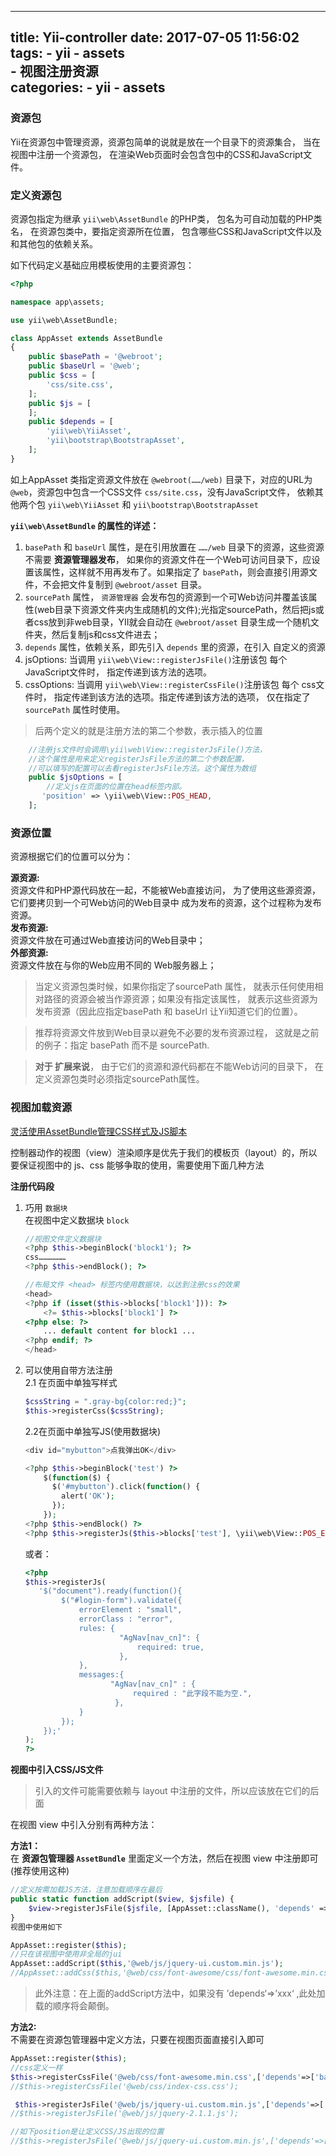 
---
title: Yii-controller
date: 2017-07-05 11:56:02
tags:
	- yii
	- assets  
	- 视图注册资源  
categories:
    - yii
    - assets
---
### 资源包
Yii在资源包中管理资源，资源包简单的说就是放在一个目录下的资源集合， 当在视图中注册一个资源包， 在渲染Web页面时会包含包中的CSS和JavaScript文件。

### 定义资源包
资源包指定为继承 `yii\web\AssetBundle` 的PHP类， 包名为可自动加载的PHP类名， 在资源包类中，要指定资源所在位置， 包含哪些CSS和JavaScript文件以及和其他包的依赖关系。

如下代码定义基础应用模板使用的主要资源包：
```php
<?php

namespace app\assets;

use yii\web\AssetBundle;

class AppAsset extends AssetBundle
{
    public $basePath = '@webroot';
    public $baseUrl = '@web';
    public $css = [
        'css/site.css',
    ];
    public $js = [
    ];
    public $depends = [
        'yii\web\YiiAsset',
        'yii\bootstrap\BootstrapAsset',
    ];
}
```
如上AppAsset 类指定资源文件放在 `@webroot(……/web)` 目录下，对应的URL为 `@web`，资源包中包含一个CSS文件 `css/site.css`，没有JavaScript文件， 依赖其他两个包 `yii\web\YiiAsset` 和 `yii\bootstrap\BootstrapAsset`  

**`yii\web\AssetBundle` 的属性的详述：**

1. `basePath` 和 `baseUrl` 属性，是在引用放置在 `……/web` 目录下的资源，这些资源不需要 **资源管理器发布**， 如果你的资源文件在一个Web可访问目录下，应设置该属性，这样就不用再发布了。如果指定了 `basePath`，则会直接引用源文件，不会把文件复制到 `@webroot/asset` 目录。  
2. `sourcePath` 属性， `资源管理器` 会发布包的资源到一个可Web访问并覆盖该属性(web目录下资源文件夹内生成随机的文件);光指定sourcePath，然后把js或者css放到非web目录，YII就会自动在 `@webroot/asset` 目录生成一个随机文件夹，然后复制js和css文件进去；
3. `depends` 属性，依赖关系，即先引入 `depends` 里的资源，在引入 自定义的资源  
4. jsOptions: 当调用 `yii\web\View::registerJsFile()`注册该包 每个 JavaScript文件时， 指定传递到该方法的选项。
5. cssOptions: 当调用 `yii\web\View::registerCssFile()`注册该包 每个 css文件时， 指定传递到该方法的选项。指定传递到该方法的选项， 仅在指定了 `sourcePath` 属性时使用。  

> 后两个定义的就是注册方法的第二个参数，表示插入的位置  

```php
    //注册js文件时会调用\yii\web\View::registerJsFile()方法，
    //这个属性是用来定义registerJsFile方法的第二个参数配置，
    //可以填写的配置可以去看registerJsFile方法。这个属性为数组
    public $jsOptions = [
        //定义js在页面的位置在head标签内部。
       'position' => \yii\web\View::POS_HEAD,
    ];
```


### 资源位置
资源根据它们的位置可以分为：

**源资源:**   
资源文件和PHP源代码放在一起，不能被Web直接访问， 为了使用这些源资源，它们要拷贝到一个可Web访问的Web目录中 成为发布的资源，这个过程称为发布资源。  
**发布资源:**   
资源文件放在可通过Web直接访问的Web目录中；  
**外部资源:**   
资源文件放在与你的Web应用不同的 Web服务器上；  

> 当定义资源包类时候，如果你指定了sourcePath 属性， 就表示任何使用相对路径的资源会被当作源资源；如果没有指定该属性， 就表示这些资源为发布资源（因此应指定basePath 和 baseUrl 让Yii知道它们的位置）。

> 推荐将资源文件放到Web目录以避免不必要的发布资源过程， 这就是之前的例子：指定 basePath 而不是 sourcePath.

> **对于 扩展来说**， 由于它们的资源和源代码都在不能Web访问的目录下， 在定义资源包类时必须指定sourcePath属性。

### 视图加载资源  
[灵活使用AssetBundle管理CSS样式及JS脚本](http://www.yiichina.com/tutorial/387)  

控制器动作的视图（view）渲染顺序是优先于我们的模板页（layout）的，所以要保证视图中的 js、css 能够争取的使用，需要使用下面几种方法  

**注册代码段**
1. 巧用 `数据块`   
    在视图中定义数据块 `block`   

    ```php
    //视图文件定义数据块  
    <?php $this->beginBlock('block1'); ?>
    css………………
    <?php $this->endBlock(); ?>

    //布局文件 <head> 标签内使用数据块，以达到注册css的效果  
    <head>  
    <?php if (isset($this->blocks['block1'])): ?>
        <?= $this->blocks['block1'] ?>
    <?php else: ?>
        ... default content for block1 ...
    <?php endif; ?>
    </head>
    ```

2. 可以使用自带方法注册  
    2.1  在页面中单独写样式
    ```php
    $cssString = ".gray-bg{color:red;}";  
    $this->registerCss($cssString);
    ```
    2.2在页面中单独写JS(使用数据块)  

    ```php
    <div id="mybutton">点我弹出OK</div>  

    <?php $this->beginBlock('test') ?>  
        $(function($) {  
          $('#mybutton').click(function() {  
            alert('OK');  
          });  
        });  
    <?php $this->endBlock() ?>  
    <?php $this->registerJs($this->blocks['test'], \yii\web\View::POS_END); ?>
    ```
    或者：
    ```php
    <?php
    $this->registerJs(
       '$("document").ready(function(){
            $("#login-form").validate({
                errorElement : "small",
                errorClass : "error",
                rules: {
                         "AgNav[nav_cn]": {
                             required: true,
                         },
                },
                messages:{
                       "AgNav[nav_cn]" : {  
                            required : "此字段不能为空.",
                        },
                }
            });
        });'
    );
    ?>
    ```

**视图中引入CSS/JS文件**
> 引入的文件可能需要依赖与 layout 中注册的文件，所以应该放在它们的后面  

在视图 view 中引入分别有两种方法：

**方法1：**  
在 **资源包管理器 `AssetBundle`** 里面定义一个方法，然后在视图 view 中注册即可(推荐使用这种)
```php
//定义按需加载JS方法，注意加载顺序在最后  
public static function addScript($view, $jsfile) {  
    $view->registerJsFile($jsfile, [AppAsset::className(), 'depends' => 'backend\assets\AppAsset']);  
}
视图中使用如下

AppAsset::register($this);  
//只在该视图中使用非全局的jui   
AppAsset::addScript($this,'@web/js/jquery-ui.custom.min.js');  
//AppAsset::addCss($this,'@web/css/font-awesome/css/font-awesome.min.css');
```

> 此外注意：在上面的addScript方法中，如果没有 ’depends‘=>’xxx‘ ,此处加载的顺序将会颠倒。

**方法2:**  
不需要在资源包管理器中定义方法，只要在视图页面直接引入即可  
```php
AppAsset::register($this);  
//css定义一样  
$this->registerCssFile('@web/css/font-awesome.min.css',['depends'=>['backend\assets\AppAsset']]);  
//$this->registerCssFile('@web/css/index-css.css');

 $this->registerJsFile('@web/js/jquery-ui.custom.min.js',['depends'=>['backend\assets\AppAsset']]);
//$this->registerJsFile('@web/js/jquery-2.1.1.js');

//如下position是让定义CSS/JS出现的位置
//$this->registerJsFile('@web/js/jquery-ui.custom.min.js',['depends'=>['backend\assets\AppAsset'],'position'=>$this::POS_HEAD]);
```  
